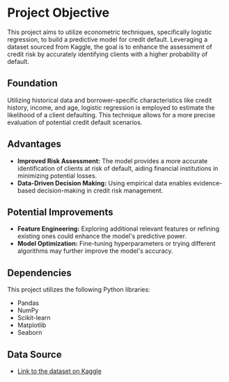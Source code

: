 # Project Objective

This project aims to utilize econometric techniques, specifically logistic regression, to build a predictive model for credit default. Leveraging a dataset sourced from Kaggle, the goal is to enhance the assessment of credit risk by accurately identifying clients with a higher probability of default.

## Foundation

Utilizing historical data and borrower-specific characteristics like credit history, income, and age, logistic regression is employed to estimate the likelihood of a client defaulting. This technique allows for a more precise evaluation of potential credit default scenarios.

## Advantages

- **Improved Risk Assessment:** The model provides a more accurate identification of clients at risk of default, aiding financial institutions in minimizing potential losses.
- **Data-Driven Decision Making:** Using empirical data enables evidence-based decision-making in credit risk management.

## Potential Improvements

- **Feature Engineering:** Exploring additional relevant features or refining existing ones could enhance the model's predictive power.
- **Model Optimization:** Fine-tuning hyperparameters or trying different algorithms may further improve the model's accuracy.


## Dependencies

This project utilizes the following Python libraries:
- Pandas
- NumPy
- Scikit-learn
- Matplotlib
- Seaborn

## Data Source 
- [Link to the dataset on Kaggle](https://www.kaggle.com/datasets/thedevastator/predicting-co-branded-credit-card-defaults-in-re)
